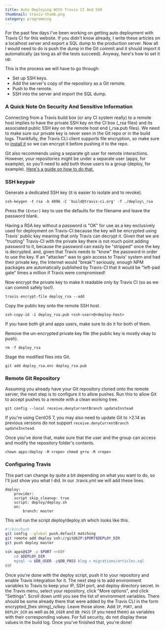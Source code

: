 ```yaml
---
title: Auto Deploying WIth Travis CI And SSH
thumbnail: travis-thumb.png
category: programming
---
```


For the past few days I've been working on getting auto deployment with Travis CI for this website. If you didn't know already, I write these articles on a localhost server and export a SQL dump to the production server. Now all I would need to do is push the dump in the Git commit and it should import it automatically (as long as all the tests succeed). Anyway, here's how to set it up.

This is the process we will have to go through:

* Set up SSH keys.
* Add the server's copy of the repository as a Git remote.
* Push to the remote.
* SSH into the server and import the SQL dump.

### A Quick Note On Security And Sensitive Information

Connecting from a Travis build box (or any CI system really) to a remote host implies to have the private SSH key on the CI box (_rsa files) and its associated public SSH key on the remote host end (_rsa.pub files). We need to make sure our private key is never seen in the Git repo or in the build logs. Thankfully, the Travis CLI client supports file encryption, so make sure to [install it](https://github.com/travis-ci/travis.rb#installation) so we can encrypt it before pushing it to the repo.

Git also recommends using a separate git user for remote interactions. However, your repositories might be under a separate user (apps, for example), so you'll need to add both those users to a group (deploy, for example). [Here's a guide on how to do that.](https://git-scm.com/book/en/v2/Git-on-the-Server-Setting-Up-the-Server)

### SSH keypair

Generate a dedicated SSH key (it is easier to isolate and to revoke).

    ssh-keygen -t rsa -b 4096 -C 'build@travis-ci.org' -f ./deploy\_rsa

Press the `[Enter]` key to use the defaults for the filename and leave the password blank.

Having a RSA key without a password is "OK" for use as a key exclusively used for deployment on Travis-CI because the key will be encrypted using Travis' public key meaning that only Travis can decrypt it. Given that we are "trusting" Travis-CI with the private key there is not much point adding password to it, because the password can easily be "stripped" once the key is decrypted. and, given that Travis needs to "know" the password in order to use the key. If an "attacker" was to gain access to Travis' system and had their private key, the Internet would "break"! seriously, enough NPM packages are automatically published by Travis-CI that it would be "left-pad gate" times a million if Travis were compromised!

Now encrypt the private key to make it readable only by Travis CI (so as we can commit safely too!).

    travis encrypt-file deploy_rsa --add

Copy the public key onto the remote SSH host.

    ssh-copy-id -i deploy_rsa.pub <ssh-user>@<deploy-host>

If you have both git and apps users, make sure to do it for both of them.

Remove the un-encrypted private key file (the public key is mostly okay to push).

    rm -f deploy_rsa

Stage the modified files into Git.

    git add deploy_rsa.enc deploy_rsa.pub

### Remote Git Repository

Assuming you already have your Git repository cloned onto the remote server, the next step is to configure it to allow pushes. Run this to allow Git to accept pushes to a remote with a clean working tree.

    git config --local receive.denyCurrentBranch updateInstead

If you're using CentOS 7, you may also need to update Git to >2.14 as previous versions do not support `receive.denyCurrentBranch updateInstead`.

Once you've done that, make sure that the user and the group can access and modify the repository folder's contents.

    chown apps:deploy -R <repo> chmod g+rw -R <repo>

### Configuring Travis

This part can change by quite a bit depending on what you want to do, so I'll just show you what I did. In our .travis.yml we will add these lines.

```
deploy:
    provider:
    script skip_cleanup: true
    script: deploy/deploy.sh
    on:
        branch: master
```

This will run the script deploy/deploy.sh which looks like this.

```bash
#!/bin/bash
git config --global push.default matching
git remote add deploy ssh://git@$IP:$PORT$DEPLOY_DIR
git push deploy master

ssh apps@$IP -p $PORT <<EOF
    cd $DEPLOY_DIR
    mysql -u $DB_USER -p$DB_PASS blog < migrations/articles.sql
EOF
```

Once you're done with the deploy script, push it to your repository and enable Travis integration for it. The next step is to add environment variables to Travis to keep your IP, SSH port, and deploy directory secret. In the Travis menu, select your repository, click "More options", and click "Settings". Scroll down until you see the list of environment variables. There should be some already there that were added by the Travis CLI in the form encrypted_[hex string]_iv/key. Leave those alone. Add `IP`, `PORT`, and `DEPLOY_DIR` as well as `DB_USER` and `DB_PASS` (if you need them) as variables with their corresponding values. For full security, do not display these values in the build log. Once you've finished that, you're done!


